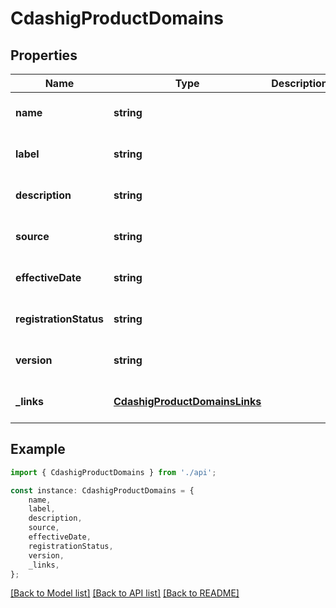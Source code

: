 # CdashigProductDomains


## Properties

Name | Type | Description | Notes
------------ | ------------- | ------------- | -------------
**name** | **string** |  | [optional] [default to undefined]
**label** | **string** |  | [optional] [default to undefined]
**description** | **string** |  | [optional] [default to undefined]
**source** | **string** |  | [optional] [default to undefined]
**effectiveDate** | **string** |  | [optional] [default to undefined]
**registrationStatus** | **string** |  | [optional] [default to undefined]
**version** | **string** |  | [optional] [default to undefined]
**_links** | [**CdashigProductDomainsLinks**](CdashigProductDomainsLinks.md) |  | [optional] [default to undefined]

## Example

```typescript
import { CdashigProductDomains } from './api';

const instance: CdashigProductDomains = {
    name,
    label,
    description,
    source,
    effectiveDate,
    registrationStatus,
    version,
    _links,
};
```

[[Back to Model list]](../README.md#documentation-for-models) [[Back to API list]](../README.md#documentation-for-api-endpoints) [[Back to README]](../README.md)
